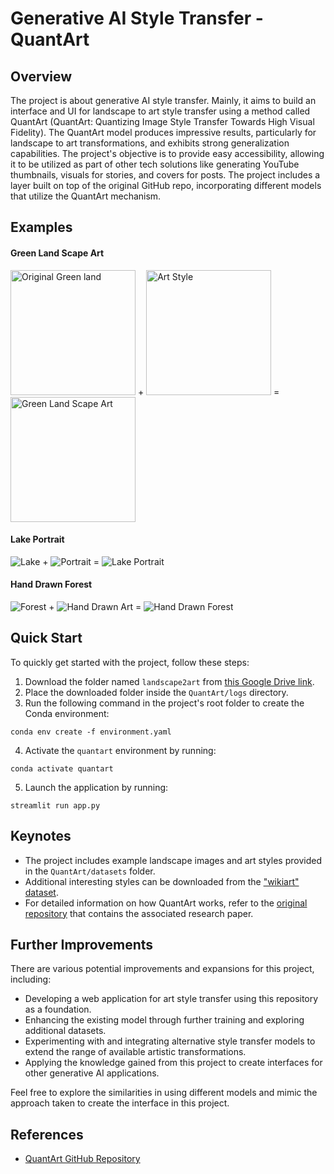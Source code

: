 
# Generative AI Style Transfer - QuantArt

## Overview
The project is about generative AI style transfer. Mainly, it aims to build an interface and UI for landscape to art style transfer using a method called QuantArt (QuantArt: Quantizing Image Style Transfer Towards High Visual Fidelity). The QuantArt model produces impressive results, particularly for landscape to art transformations, and exhibits strong generalization capabilities. The project's objective is to provide easy accessibility, allowing it to be utilized as part of other tech solutions like generating YouTube thumbnails, visuals for stories, and covers for posts. The project includes a layer built on top of the original GitHub repo, incorporating different models that utilize the QuantArt mechanism.

## Examples
#### Green Land Scape Art
<img src="QuantArt/datasets/lhq_1024_jpg/lhq_1024_jpg/download.jpg" alt="Original Green land" width="200" height="200"/> + <img src="QuantArt/datasets/painter-by-numbers/train/1.jpg" alt="Art Style" width="200" height="200"/> = <img src="results/0/0_000000.png" alt="Green Land Scape Art" width="200" height="200"/>


#### Lake Portrait
![Lake](QuantArt/datasets/lhq_1024_jpg/lhq_1024_jpg/2560x1440-best-nature-4k_1540131754.jpg) + ![Portrait](QuantArt/datasets/painter-by-numbers/train/4.jpg) = ![Lake Portrait](results/1/5_000000.png)

#### Hand Drawn Forest
![Forest](QuantArt/datasets/lhq_1024_jpg/lhq_1024_jpg/desktop-1440x900.jpg) + ![Hand Drawn Art](QuantArt/datasets/painter-by-numbers/train/5.jpg) = ![Hand Drawn Forest](results/2/7_000000.png)

## Quick Start
To quickly get started with the project, follow these steps:

1. Download the folder named `landscape2art` from [this Google Drive link](https://drive.google.com/drive/folders/1zuz9CmgpB7JsEx-Y5H0K0u3D95C6g4MU).
2. Place the downloaded folder inside the `QuantArt/logs` directory.
3. Run the following command in the project's root folder to create the Conda environment:
```shell
conda env create -f environment.yaml
```
4. Activate the `quantart` environment by running:
```shell
conda activate quantart
```
5. Launch the application by running:
```shell
streamlit run app.py
```

## Keynotes
- The project includes example landscape images and art styles provided in the `QuantArt/datasets` folder.
- Additional interesting styles can be downloaded from the ["wikiart" dataset](https://www.kaggle.com/competitions/painter-by-numbers/data).
- For detailed information on how QuantArt works, refer to the [original repository](https://github.com/siyuhuang/QuantArt/tree/main) that contains the associated research paper.

## Further Improvements
There are various potential improvements and expansions for this project, including:

- Developing a web application for art style transfer using this repository as a foundation.
- Enhancing the existing model through further training and exploring additional datasets.
- Experimenting with and integrating alternative style transfer models to extend the range of available artistic transformations.
- Applying the knowledge gained from this project to create interfaces for other generative AI applications.

Feel free to explore the similarities in using different models and mimic the approach taken to create the interface in this project.

## References
- [QuantArt GitHub Repository](https://github.com/siyuhuang/QuantArt/tree/main)

